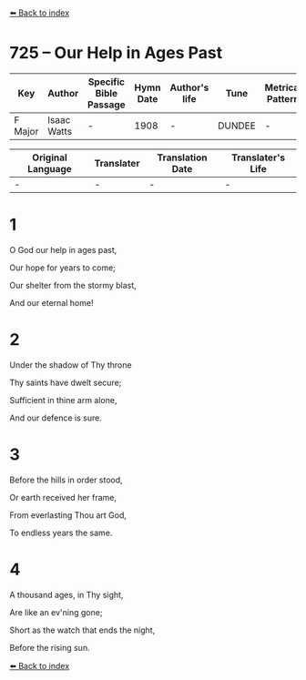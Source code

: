 [⬅️ Back to index](../README.md)

# 725 – Our Help in Ages Past

Key | Author   | Specific Bible Passage     |Hymn Date |Author's life |Tune |Metrical Pattern   |Composer/Source
-- | --------- | ---------------------------|----------|--------------|-----|-------------------|-------------  
F Major |Isaac Watts |- |1908 |- |DUNDEE |- |-

Original Language | Translater | Translation Date   | Translater's Life  
----------------- | --------- | --------------------|-------------     
\- |- |- |-




# 1

O God our help in ages past,

Our hope for years to come;

Our shelter from the stormy blast,

And our eternal home!



# 2

Under the shadow of Thy throne

Thy saints have dwelt secure;

Sufficient in thine arm alone,

And our defence is sure.



# 3

Before the hills in order stood,

Or earth received her frame,

From everlasting Thou art God,

To endless years the same.



# 4

A thousand ages, in Thy sight, 

Are like an ev'ning gone;

Short as the watch that ends the night,

Before the rising sun.

[⬅️ Back to index](../README.md)
